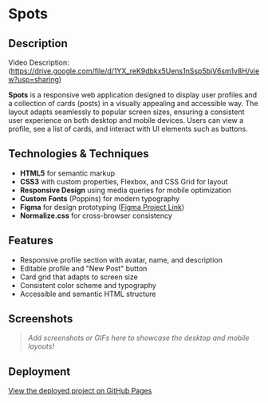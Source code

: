 # Spots

## Description

Video Description: (https://drive.google.com/file/d/1YX_reK9dbkx5Uens1nSsp5bjV6sm1v8H/view?usp=sharing)

**Spots** is a responsive web application designed to display user profiles and a collection of cards (posts) in a visually appealing and accessible way. The layout adapts seamlessly to popular screen sizes, ensuring a consistent user experience on both desktop and mobile devices. Users can view a profile, see a list of cards, and interact with UI elements such as buttons.

## Technologies & Techniques

- **HTML5** for semantic markup
- **CSS3** with custom properties, Flexbox, and CSS Grid for layout
- **Responsive Design** using media queries for mobile optimization
- **Custom Fonts** (Poppins) for modern typography
- **Figma** for design prototyping ([Figma Project Link](https://www.figma.com/file/BBNm2bC3lj8QQMHlnqRsga/Sprint-3-Project-%E2%80%94-Spots?type=design&node-id=2%3A60&mode=design&t=afgNFybdorZO6cQo-1))
- **Normalize.css** for cross-browser consistency

## Features

- Responsive profile section with avatar, name, and description
- Editable profile and "New Post" button
- Card grid that adapts to screen size
- Consistent color scheme and typography
- Accessible and semantic HTML structure

## Screenshots

> _Add screenshots or GIFs here to showcase the desktop and mobile layouts!_

## Deployment

[View the deployed project on GitHub Pages](https://matthews-jordao.github.io/se_project_spots/)

